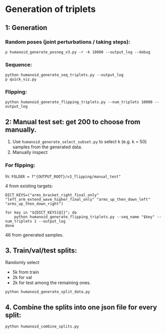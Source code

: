 # Generation of triplets

## 1: Generation

### Random poses (joint perturbations / taking steps):
```
p humanoid_generate_posneg_v3.py -r -k 10000 --output_log --debug
```

### Sequence:
```
python humanoid_generate_seq_triplets.py --output_log
p quick_viz.py
```

### Flipping:
```
python humanoid_generate_flipping_triplets.py --num_triplets 10000 --output_log
```

## 2: Manual test set: get 200 to choose from manually.

1. Use `humanoid_generate_select_subset.py` to select k (e.g. k = 50) samples from the generated data.
2. Manually inspect

### For flipping:

In: `FOLDER = f"{OUTPUT_ROOT}/v3_flipping/manual_test"`

4 from existing targets:
```
DICT_KEYS=("arms_bracket_right_final_only" "left_arm_extend_wave_higher_final_only" "arms_up_then_down_left" "arms_up_then_down_right")

for key in "${DICT_KEYS[@]}"; do
    python humanoid_generate_flipping_triplets.py --seq_name "$key" --num_triplets 1 --output_log
done
```

46 from generated samples.


## 3. Train/val/test splits:

Randomly select
- 5k from train
- 2k for val
- 2k for test
among the remaining ones.

```
python humanoid_generate_split_data.py
```

## 4. Combine the splits into one json file for every split:

```
python humanoid_combine_splits.py
```